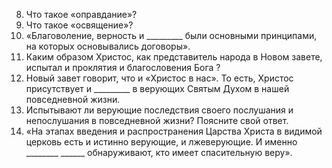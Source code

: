 8. Что такое «оправдание»?   
9. Что такое «освящение»?  
10. «Благоволение, верность и _________ были основными принципами, на которых основывались договоры».  
11. Каким образом Христос, как представитель народа в Новом завете, испытал и проклятия и благословения Бога ?  
12. Новый завет говорит, что и «Христос в нас». То есть, Христос присутствует и _________ в верующих Святым Духом в нашей повседневной жизни.  
13. Испытывают ли верующие  последствия своего послушания и непослушания в повседневной жизни? Поясните свой ответ.  
14. «На этапах введения и распространения Царства Христа в видимой церковь есть и истинно верующие, и лжеверующие. И именно ________ ______ обнаруживают, кто имеет спасительную веру».  